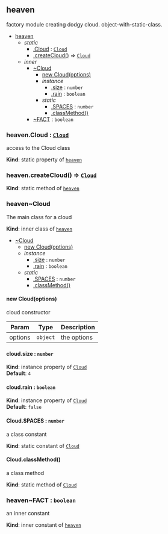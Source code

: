 <a name="module_heaven"></a>

## heaven
factory module creating dodgy cloud. object-with-static-class.


* [heaven](#module_heaven)
    * _static_
        * [.Cloud](#module_heaven.Cloud) : [<code>Cloud</code>](#module_heaven..Cloud)
        * [.createCloud()](#module_heaven.createCloud) ⇒ [<code>Cloud</code>](#module_heaven..Cloud)
    * _inner_
        * [~Cloud](#module_heaven..Cloud)
            * [new Cloud(options)](#new_module_heaven..Cloud_new)
            * _instance_
                * [.size](#module_heaven..Cloud+size) : <code>number</code>
                * [.rain](#module_heaven..Cloud+rain) : <code>boolean</code>
            * _static_
                * [.SPACES](#module_heaven..Cloud.SPACES) : <code>number</code>
                * [.classMethod()](#module_heaven..Cloud.classMethod)
        * [~FACT](#module_heaven..FACT) : <code>boolean</code>

<a name="module_heaven.Cloud"></a>

### heaven.Cloud : [<code>Cloud</code>](#module_heaven..Cloud)
access to the Cloud class

**Kind**: static property of [<code>heaven</code>](#module_heaven)  
<a name="module_heaven.createCloud"></a>

### heaven.createCloud() ⇒ [<code>Cloud</code>](#module_heaven..Cloud)
**Kind**: static method of [<code>heaven</code>](#module_heaven)  
<a name="module_heaven..Cloud"></a>

### heaven~Cloud
The main class for a cloud

**Kind**: inner class of [<code>heaven</code>](#module_heaven)  

* [~Cloud](#module_heaven..Cloud)
    * [new Cloud(options)](#new_module_heaven..Cloud_new)
    * _instance_
        * [.size](#module_heaven..Cloud+size) : <code>number</code>
        * [.rain](#module_heaven..Cloud+rain) : <code>boolean</code>
    * _static_
        * [.SPACES](#module_heaven..Cloud.SPACES) : <code>number</code>
        * [.classMethod()](#module_heaven..Cloud.classMethod)

<a name="new_module_heaven..Cloud_new"></a>

#### new Cloud(options)
cloud constructor


| Param | Type | Description |
| --- | --- | --- |
| options | <code>object</code> | the options |

<a name="module_heaven..Cloud+size"></a>

#### cloud.size : <code>number</code>
**Kind**: instance property of [<code>Cloud</code>](#module_heaven..Cloud)  
**Default**: <code>4</code>  
<a name="module_heaven..Cloud+rain"></a>

#### cloud.rain : <code>boolean</code>
**Kind**: instance property of [<code>Cloud</code>](#module_heaven..Cloud)  
**Default**: <code>false</code>  
<a name="module_heaven..Cloud.SPACES"></a>

#### Cloud.SPACES : <code>number</code>
a class constant

**Kind**: static constant of [<code>Cloud</code>](#module_heaven..Cloud)  
<a name="module_heaven..Cloud.classMethod"></a>

#### Cloud.classMethod()
a class method

**Kind**: static method of [<code>Cloud</code>](#module_heaven..Cloud)  
<a name="module_heaven..FACT"></a>

### heaven~FACT : <code>boolean</code>
an inner constant

**Kind**: inner constant of [<code>heaven</code>](#module_heaven)  
